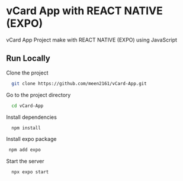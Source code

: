 
# vCard App with REACT NATIVE (EXPO)

vCard App Project make with REACT NATIVE (EXPO)
using JavaScript

## Run Locally

Clone the project

```bash
  git clone https://github.com/meen2161/vCard-App.git
```

Go to the project directory

```bash
  cd vCard-App
```

Install dependencies

```bash
  npm install
```

Install expo package

```bash
 npm add expo
```

Start the server

```bash
  npx expo start
```

